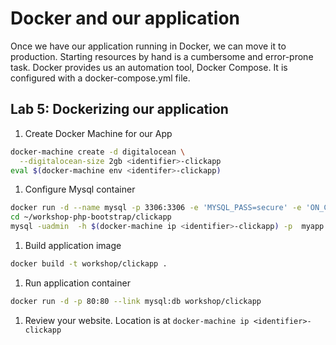 # Docker and our application

Once we have our application running in Docker, we can move it to production. Starting resources by hand is a cumbersome and error-prone task. Docker provides us an automation tool, Docker Compose. It is configured with a docker-compose.yml file.

## Lab 5: Dockerizing our application

1. Create Docker Machine for our App
```sh
docker-machine create -d digitalocean \
  --digitalocean-size 2gb <identifier>-clickapp 
eval $(docker-machine env <identifer>-clickapp)
```

1. Configure Mysql container
```sh
docker run -d --name mysql -p 3306:3306 -e 'MYSQL_PASS=secure' -e 'ON_CREATE_DB=myapp' tutum/mysql
cd ~/workshop-php-bootstrap/clickapp
mysql -uadmin  -h $(docker-machine ip <identifier>-clickapp) -p  myapp < db/myapp.sql
```

1. Build application image
```sh
docker build -t workshop/clickapp .
```

1. Run application container
```sh
docker run -d -p 80:80 --link mysql:db workshop/clickapp
```

1. Review your website. Location is at `docker-machine ip <identifier>-clickapp`